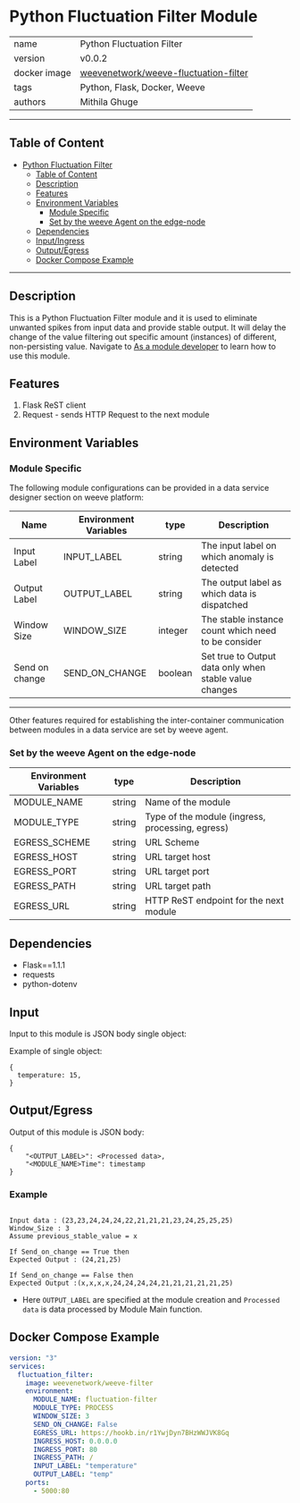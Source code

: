 # Python Fluctuation Filter Module


|              |                                                            |
| ------------ | ---------------------------------------------------------- |
| name         | Python Fluctuation Filter                       |
| version      | v0.0.2                                                     |
| docker image | [weevenetwork/weeve-fluctuation-filter](https://linktodockerhub/) |
| tags         | Python, Flask, Docker, Weeve                               |
| authors      | Mithila Ghuge                                                |

***
## Table of Content
- [Python Fluctuation Filter](https://#python-processing-module-boilerplate)
  - [Table of Content](#table-of-content)
  - [Description](#description)
  - [Features](#features)
  - [Environment Variables](#environment-variables)
    - [Module Specific](#module-specific)
    - [Set by the weeve Agent on the edge-node](#set-by-the-weeve-agent-on-the-edge-node)
  - [Dependencies](#dependencies)
  - [Input/Ingress](#inputingress)
  - [Output/Egress](#outputegress)
  - [Docker Compose Example](#docker-compose-example)
***

## Description 

This is a Python Fluctuation Filter module and it is used to eliminate unwanted spikes from input data and provide stable output.
It will delay the change of the value filtering out specific amount (instances) of different, non-persisting value.
Navigate to [As a module developer](#as-a-module-developer) to learn how to use this module.

## Features
1. Flask ReST client
2. Request - sends HTTP Request to the next module

## Environment Variables

### Module Specific
The following module configurations can be provided in a data service designer section on weeve platform:

| Name           | Environment Variables | type    | Description                                           |
| ------------   | --------------------- | ------  | ----------------------------------------------------- |
| Input Label    | INPUT_LABEL           | string  | The input label on which anomaly is detected          |
| Output Label   | OUTPUT_LABEL          | string  | The output label as which data is dispatched          |
| Window Size    | WINDOW_SIZE           | integer | The stable instance count which need to be consider   |
| Send on change | SEND_ON_CHANGE        | boolean | Set true to Output data only when stable value changes|

***

Other features required for establishing the inter-container communication between modules in a data service are set by weeve agent.

### Set by the weeve Agent on the edge-node

| Environment Variables | type   | Description                                       |
| --------------------- | ------ | ------------------------------------------------- |
| MODULE_NAME           | string | Name of the module                                |
| MODULE_TYPE           | string | Type of the module (ingress, processing, egress)  |
| EGRESS_SCHEME         | string | URL Scheme                                        |
| EGRESS_HOST           | string | URL target host                                   |
| EGRESS_PORT           | string | URL target port                                   |
| EGRESS_PATH           | string | URL target path                                   |
| EGRESS_URL            | string | HTTP ReST endpoint for the next module            |



## Dependencies

* Flask==1.1.1
* requests
* python-dotenv

## Input

Input to this module is JSON body single object:

Example of single object:

```node
{
  temperature: 15,
}
```

## Output/Egress
Output of this module is JSON body:

```node
{
    "<OUTPUT_LABEL>": <Processed data>,
    "<MODULE_NAME>Time": timestamp
}
```
### Example 

```

Input data : (23,23,24,24,24,22,21,21,21,23,24,25,25,25)
Window_Size : 3
Assume previous_stable_value = x

If Send_on_change == True then 
Expected Output : (24,21,25)

If Send_on_change == False then
Expected Output :(x,x,x,x,24,24,24,24,21,21,21,21,21,25)
```

 
* Here `OUTPUT_LABEL` are specified at the module creation and `Processed data` is data processed by Module Main function.

## Docker Compose Example

```yml
version: "3"
services:
  fluctuation_filter:
    image: weevenetwork/weeve-filter
    environment:
      MODULE_NAME: fluctuation-filter
      MODULE_TYPE: PROCESS
      WINDOW_SIZE: 3
      SEND_ON_CHANGE: False
      EGRESS_URL: https://hookb.in/r1YwjDyn7BHzWWJVK8Gq
      INGRESS_HOST: 0.0.0.0
      INGRESS_PORT: 80
      INGRESS_PATH: /
      INPUT_LABEL: "temperature"
      OUTPUT_LABEL: "temp"
    ports:
      - 5000:80
```
